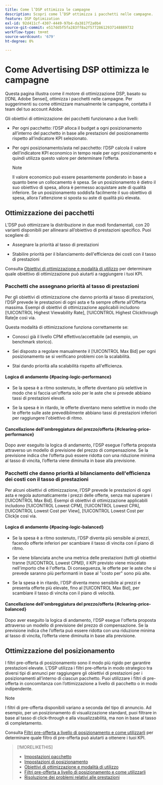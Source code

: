 ```yaml
---
title: Come l’DSP ottimizza le campagne
description: Scopri come l’DSP ottimizza i pacchetti nelle campagne.
feature: DSP Optimization
exl-id: 92d411cf-4307-4449-97b4-da3817f2a0b4
source-git-commit: e517dd5f5fa283ff8a2f57728612937148889732
workflow-type: tm+mt
source-wordcount: '679'
ht-degree: 0%

---
```


# Come Advertising DSP ottimizza le campagne

Questa pagina illustra come il motore di ottimizzazione DSP, basato su [!DNL Adobe Sensei], ottimizza i pacchetti nelle campagne. Per suggerimenti su come ottimizzare manualmente le campagne, contatta il team del tuo account Adobe. <!-- add link to trading playbook if we add it to help -->

Gli obiettivi di ottimizzazione dei pacchetti funzionano a due livelli:

* Per ogni pacchetto: l’DSP alloca il budget a ogni posizionamento all’interno del pacchetto in base alle prestazioni del posizionamento rispetto all’indicatore KPI selezionato.

* Per ogni posizionamento/asta nel pacchetto: l’DSP calcola il valore dell’indicatore KPI economico in tempo reale per ogni posizionamento e quindi utilizza questo valore per determinare l’offerta.

  >[!NOTE]
  >
  >Il valore economico può essere pesantemente ponderato in base a quanto bene un collocamento è spesa. Se un posizionamento è dietro il suo obiettivo di spesa, allora è permesso acquistare aste di qualità inferiore. Se un posizionamento soddisfa facilmente il suo obiettivo di spesa, allora l&#39;attenzione si sposta su aste di qualità più elevata.

## Ottimizzazione dei pacchetti

L’DSP può ottimizzare la distribuzione in due modi fondamentali, con 20 varianti disponibili per allinearsi all’obiettivo di prestazioni specifico. Puoi scegliere di:

* Assegnare la priorità al tasso di prestazioni

* Stabilire priorità per il bilanciamento dell&#39;efficienza dei costi con il tasso di prestazioni

Consulta [Obiettivi di ottimizzazione e modalità di utilizzo](optimization-goals.md) per determinare quale obiettivo di ottimizzazione può aiutarti a raggiungere i tuoi KPI.

### Pacchetti che assegnano priorità al tasso di prestazioni

Per gli obiettivi di ottimizzazione che danno priorità al tasso di prestazioni, l’DSP prevede le prestazioni di ogni asta e fa sempre offerte all’Offerta massima. Esempi di obiettivi di ottimizzazione applicabili includono [!UICONTROL Highest Viewability Rate], [!UICONTROL Highest Clickthrough Rate]e così via.

Questa modalità di ottimizzazione funziona correttamente se:

* Conosci già il livello CPM effettivo/accettabile (ad esempio, un benchmark storico).

* Sei disposto a regolare manualmente il [!UICONTROL Max Bid] per ogni posizionamento se si verificano problemi con la scalabilità.

* Stai dando priorità alla scalabilità rispetto all&#39;efficienza.

#### Logica di andamento {#pacing-logic-performance}

* Se la spesa è a ritmo sostenuto, le offerte diventano più selettive in modo che si faccia un&#39;offerta solo per le aste che si prevede abbiano tassi di prestazioni elevati.

* Se la spesa è in ritardo, le offerte diventano meno selettive in modo che le offerte sulle aste prevedibilmente abbiano tassi di prestazioni inferiori per raggiungere l&#39;obiettivo di ritmo.

#### Cancellazione dell&#39;ombreggiatura del prezzo/offerta {#clearing-price-performance}

Dopo aver eseguito la logica di andamento, l&#39;DSP esegue l&#39;offerta proposta attraverso un modello di previsione del prezzo di compensazione. Se la previsione indica che l’offerta può essere ridotta con una riduzione minima al tasso di vincita, l’offerta viene diminuita in base alla previsione.

### Pacchetti che danno priorità al bilanciamento dell&#39;efficienza dei costi con il tasso di prestazioni

Per alcuni obiettivi di ottimizzazione, l’DSP prevede le prestazioni di ogni asta e regola automaticamente i prezzi delle offerte, senza mai superare i [!UICONTROL Max Bid]. Esempi di obiettivi di ottimizzazione applicabili includono [!UICONTROL Lowest CPM], [!UICONTROL Lowest CPA], [!UICONTROL Lowest Cost per View], [!UICONTROL Lowest Cost per Click]e così via.

#### Logica di andamento {#pacing-logic-balanced}

* Se la spesa è a ritmo sostenuto, l&#39;DSP diventa più sensibile ai prezzi, facendo offerte inferiori per scambiare il tasso di vincita con il piano di ritmo.

* Se viene bilanciata anche una metrica delle prestazioni (tutti gli obiettivi tranne [!UICONTROL Lowest CPM]), il KPI previsto viene miscelato nell&#39;importo che è l&#39;offerta. Di conseguenza, le offerte per le aste che si prevede saranno più performanti in base al &quot;costo per&quot; sono più alte.

* Se la spesa è in ritardo, l&#39;DSP diventa meno sensibile ai prezzi e presenta offerte più elevate, fino al [!UICONTROL Max Bid], per scambiare il tasso di vincita con il piano di velocità.

#### Cancellazione dell&#39;ombreggiatura del prezzo/offerta {#clearing-price-balanced}

Dopo aver eseguito la logica di andamento, l&#39;DSP esegue l&#39;offerta proposta attraverso un modello di previsione del prezzo di compensazione. Se la previsione indica che l’offerta può essere ridotta con una riduzione minima al tasso di vincita, l’offerta viene diminuita in base alla previsione.

## Ottimizzazione del posizionamento

I filtri pre-offerta di posizionamento sono il modo più rigido per garantire prestazioni elevate. L’DSP utilizza i filtri pre-offerta in modo strategico tra diversi tipi di annunci per raggiungere gli obiettivi di prestazioni per i posizionamenti all’interno di ciascun pacchetto. Puoi utilizzare i filtri di pre-offerta in concomitanza con l’ottimizzazione a livello di pacchetto o in modo indipendente.

>[!NOTE]
>
>I filtri di pre-offerta disponibili variano a seconda del tipo di annuncio. Ad esempio, per un posizionamento di visualizzazione standard, puoi filtrare in base al tasso di click-through e alla visualizzabilità, ma non in base al tasso di completamento.

Consulta [Filtri pre-offerta a livello di posizionamento e come utilizzarli](optimization-pre-bid-filters.md) per determinare quale filtro di pre-offerta può aiutarti a ottenere i tuoi KPI.

>[!MORELIKETHIS]
>
>* [Impostazioni pacchetto](/help/dsp/campaign-management/packages/package-settings.md)
>* [Impostazioni di posizionamento](/help/dsp/campaign-management/placements/placement-settings.md)
>* [Obiettivi di ottimizzazione e modalità di utilizzo](optimization-goals.md)
>* [Filtri pre-offerta a livello di posizionamento e come utilizzarli](optimization-pre-bid-filters.md)
>* [Risoluzione dei problemi relativi alle prestazioni](/help/dsp/optimization/troubleshooting-performance.md)

